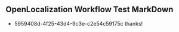 ## OpenLocalization Workflow Test MarkDown

* 5959408d-4f25-43d4-9c3e-c2e54c59175c 
thanks!



<!--HONumber=Jan16_HO4-->
